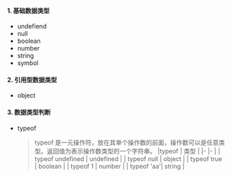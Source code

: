 #### 1. 基础数据类型
- undefiend
- null
- boolean
- number
- string
- symbol

#### 2. 引用型数据类型
- object

#### 3. 数据类型判断
- typeof

  > typeof 是一元操作符，放在其单个操作数的前面，操作数可以是任意类型。返回值为表示操作数类型的一个字符串。
  |typeof | 类型 |
  |- |- |
  | typeof undefined | undefined |
  | typeof null | object |
  | typeof true | boolean |
  | typeof 1 | number |
  | typeof 'aa'| string |


